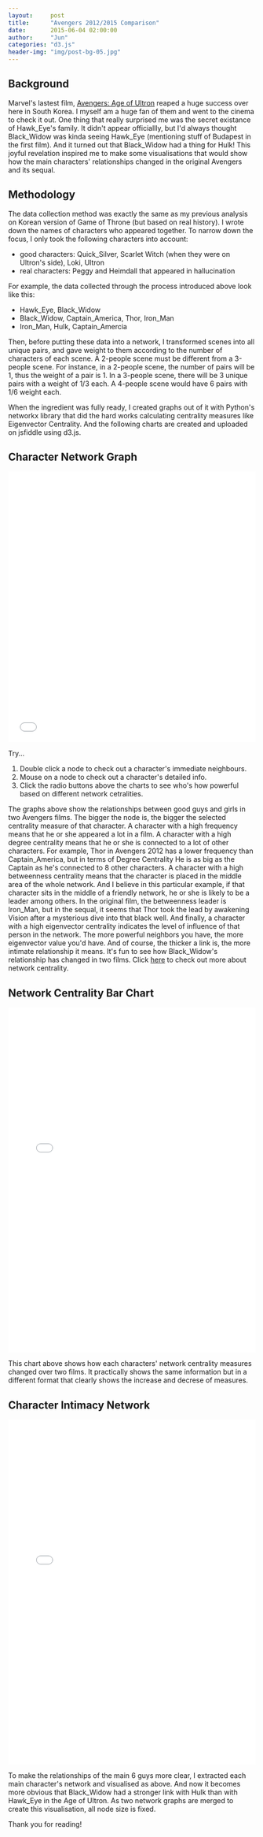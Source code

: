 ```yaml
---
layout:     post
title:      "Avengers 2012/2015 Comparison"
date:       2015-06-04 02:00:00
author:     "Jun"
categories: "d3.js"
header-img: "img/post-bg-05.jpg"
---
```


<h2 class="section-heading">Background</h2>

<p>Marvel's lastest film, <a href="http://www.imdb.com/title/tt2395427/">Avengers: Age of Ultron</a> reaped a huge success over here in South Korea. I myself am a huge fan of them and went to the cinema to check it out. One thing that really surprised me was the secret existance of Hawk_Eye's family. It didn't appear officiallly, but I'd always thought Black_Widow was kinda seeing Hawk_Eye (mentioning stuff of Budapest in the first film). And it turned out that Black_Widow had a thing for Hulk! This joyful revelation inspired me to make some visualisations that would show how the main characters' relationships changed in the original Avengers and its sequal.</p>

<h2 class="section-heading">Methodology</h2>
<p>The data collection method was exactly the same as my previous analysis on Korean version of Game of Throne (but based on real history). I wrote down the names of characters who appeared together. To narrow down the focus, I only took the following characters into account:</p>

<ul>
	<li>good characters: Quick_Silver, Scarlet Witch (when they were on Ultron's side), Loki, Ultron</li>
	<li>real characters: Peggy and Heimdall that appeared in hallucination</li>
</ul>

<p>For example, the data collected through the process introduced above look like this:</p>
<ul>
	<li>Hawk_Eye, Black_Widow</li>
	<li>Black_Widow, Captain_America, Thor, Iron_Man</li>
	<li>Iron_Man, Hulk, Captain_Amercia</li>
</ul>

<p>Then, before putting these data into a network, I transformed scenes into all unique pairs, and gave weight to them according to the number of characters of each scene. A 2-people scene must be different from a 3-people scene. For instance, in a 2-people scene, the number of pairs will be 1, thus the weight of a pair is 1. In a 3-people scene, there will be 3 unique pairs with a weight of 1/3 each. A 4-people scene would have 6 pairs with 1/6 weight each.</p>

<p>When the ingredient was fully ready, I created graphs out of it with Python's networkx library that did the hard works calculating centrality measures like Eigenvector Centrality. And the following charts are created and uploaded on jsfiddle using d3.js.</p>

<h2 class="section-heading">Character Network Graph</h2>

<iframe width="100%" height="550" src="//jsfiddle.net/junkwhinger/d8gz64zf/28/embedded/result" allowfullscreen="allowfullscreen" frameborder="0"></iframe>

<p>Try...</p>
<ol>
  <li>Double click a node to check out a character's immediate neighbours.</li>
  <li>Mouse on a node to check out a character's detailed info.</li>
  <li>Click the radio buttons above the charts to see who's how powerful based on different network cetralities. </li>
</ol>

<p>The graphs above show the relationships between good guys and girls in two Avengers films. The bigger the node is, the bigger the selected centrality measure of that character. A character with a high frequency means that he or she appeared a lot in a film. A character with a high degree centrality means that he or she is connected to a lot of other characters. For example, Thor in Avengers 2012 has a lower frequency than Captain_America, but in terms of Degree Centrality He is as big as the Captain as he's connected to 8 other characters. A character with a high betweenness centrality means that the character is placed in the middle area of the whole network. And I believe in this particular example, if that character sits in the middle of a friendly network, he or she is likely to be a leader among others. In the original film, the betweenness leader is Iron_Man, but in the sequal, it seems that Thor took the lead by awakening Vision after a mysterious dive into that black well. And finally, a character with a high eigenvector centrality indicates the level of influence of that person in the network. The more powerful neighbors you have, the more eigenvector value you'd have. And of course, the thicker a link is, the more intimate relationship it means. It's fun to see how Black_Widow's relationship has changed in two films. Click <a href="http://en.wikipedia.org/wiki/Centrality">here</a> to check out more about network centrality.</p>

<div class="bumper"></div>

<h2>Network Centrality Bar Chart</h2>

<iframe width="100%" height="700" src="//jsfiddle.net/junkwhinger/v9t4f58r/embedded/result" allowfullscreen="allowfullscreen" frameborder="0"></iframe>

<p>This chart above shows how each characters' network centrality measures changed over two films. It practically shows the same information but in a different format that clearly shows the increase and decrese of measures.</p>

<div class="bumper"></div>

<h2>Character Intimacy Network</h2>
<iframe width="100%" height="700" src="//jsfiddle.net/junkwhinger/yn8e2czt/21/embedded/result" allowfullscreen="allowfullscreen" frameborder="0"></iframe>

<p>To make the relationships of the main 6 guys more clear, I extracted each main character's network and visualised as above. And now it becomes more obvious that Black_Widow had a stronger link with Hulk than with Hawk_Eye in the Age of Ultron. As two network graphs are merged to create this visualisation, all node size is fixed.</p>

<p>Thank you for reading!</p>


<link href="/d3_css/avengers_comparison.css" rel="stylesheet">

